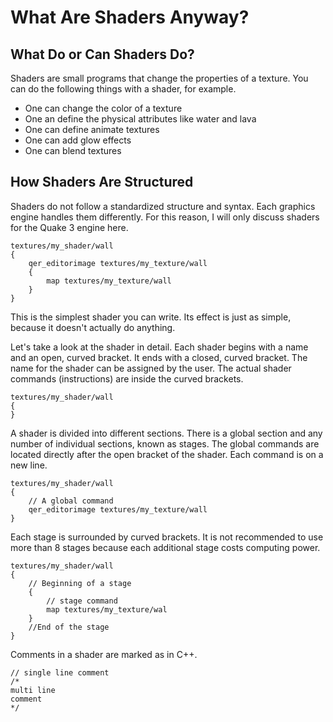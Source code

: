 # What Are Shaders Anyway?

## What Do or Can Shaders Do?

Shaders are small programs that change the properties of a texture. You can do the following things with a shader, for example.

- One can change the color of a texture
- One an define the physical attributes like water and lava
- One can define animate textures
- One can add glow effects
- One can blend textures

## How Shaders Are Structured

Shaders do not follow a standardized structure and syntax. Each graphics engine handles them differently. For this reason, I will only discuss shaders for the Quake 3 engine here.

    textures/my_shader/wall
    {
	    qer_editorimage textures/my_texture/wall
	    {
		    map textures/my_texture/wall
	    }
    }

This is the simplest shader you can write. Its effect is just as simple, because it doesn't actually do anything.

Let's take a look at the shader in detail. Each shader begins with a name and an open, curved bracket. It ends with a closed, curved bracket. The name for the shader can be assigned by the user. The actual shader commands (instructions) are inside the curved brackets.

    textures/my_shader/wall
    {
    }

A shader is divided into different sections. There is a global section and any number of individual sections, known as stages. The global commands are located directly after the open bracket of the shader. Each command is on a new line.

    textures/my_shader/wall
    {
	    // A global command
	    qer_editorimage textures/my_texture/wall
    }

Each stage is surrounded by curved brackets. It is not recommended to use more than 8 stages because each additional stage costs computing power.

    textures/my_shader/wall
    {
	    // Beginning of a stage
	    {
         	// stage command
		    map textures/my_texture/wal
	    }
	    //End of the stage
    }

Comments in a shader are marked as in C++.

    // single line comment
    /*
    multi line
    comment
    */